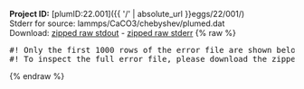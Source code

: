 **Project ID:** [plumID:22.001]({{ '/' | absolute_url }}eggs/22/001/)  
Stderr for source:  lammps/CaCO3/chebyshev/plumed.dat   
Download: [zipped raw stdout](plumed.dat.plumed.stdout.txt.zip) - [zipped raw stderr](plumed.dat.plumed.stderr.txt.zip) 
{% raw %}
<pre>
#! Only the first 1000 rows of the error file are shown below
#! To inspect the full error file, please download the zipped raw stderr file above
</pre>
{% endraw %}
